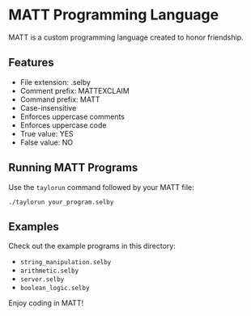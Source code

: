
# MATT Programming Language

MATT is a custom programming language created to honor friendship.

## Features

- File extension: .selby
- Comment prefix: MATTEXCLAIM
- Command prefix: MATT
- Case-insensitive
- Enforces uppercase comments
- Enforces uppercase code
- True value: YES
- False value: NO

## Running MATT Programs

Use the `taylorun` command followed by your MATT file:

```
./taylorun your_program.selby
```

## Examples

Check out the example programs in this directory:
- `string_manipulation.selby`
- `arithmetic.selby`
- `server.selby`
- `boolean_logic.selby`

Enjoy coding in MATT!
